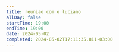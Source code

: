 ```yaml
---
title: reuniao com o luciano
allDay: false
startTime: 19:00
endTime: 19:00
date: 2024-05-02
completed: 2024-05-02T17:11:35.811-03:00
---
```

